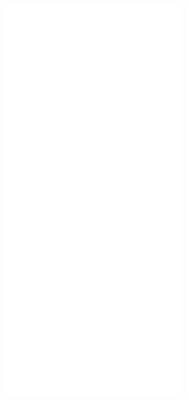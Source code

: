 <p align="center">
  <img alt="Metrics" src="https://github.com/inerska/inerska/blob/master/github-metrics.svg">
</p>
